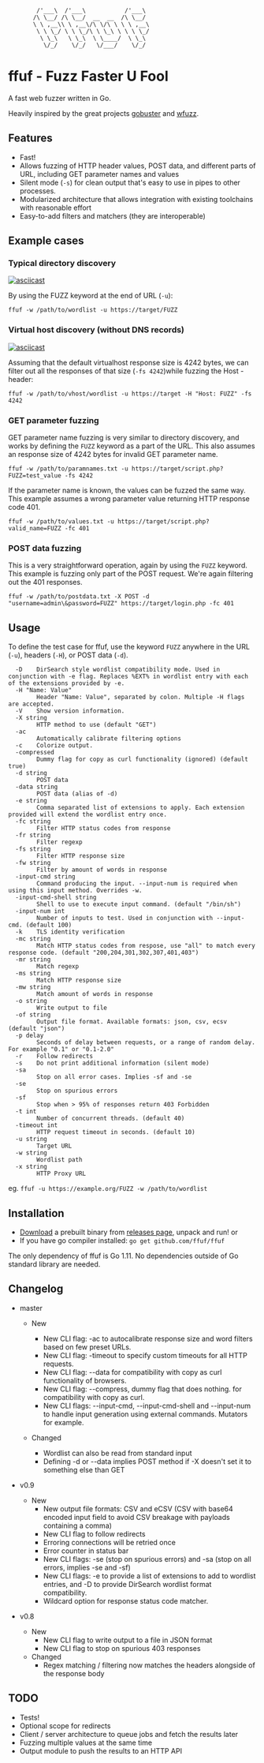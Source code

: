 ```
        /'___\  /'___\           /'___\       
       /\ \__/ /\ \__/  __  __  /\ \__/       
       \ \ ,__\\ \ ,__\/\ \/\ \ \ \ ,__\      
        \ \ \_/ \ \ \_/\ \ \_\ \ \ \ \_/      
         \ \_\   \ \_\  \ \____/  \ \_\       
          \/_/    \/_/   \/___/    \/_/       
```


# ffuf - Fuzz Faster U Fool

A fast web fuzzer written in Go. 

Heavily inspired by the great projects [gobuster](https://github.com/OJ/gobuster) and [wfuzz](https://github.com/xmendez/wfuzz).

## Features

 - Fast!
 - Allows fuzzing of HTTP header values, POST data, and different parts of URL, including GET parameter names and values
 - Silent mode (`-s`) for clean output that's easy to use in pipes to other processes.
 - Modularized architecture that allows integration with existing toolchains with reasonable effort
 - Easy-to-add filters and matchers (they are interoperable)

## Example cases

### Typical directory discovery

[![asciicast](https://asciinema.org/a/211350.png)](https://asciinema.org/a/211350)

By using the FUZZ keyword at the end of URL (`-u`):

```
ffuf -w /path/to/wordlist -u https://target/FUZZ
```

### Virtual host discovery (without DNS records)

[![asciicast](https://asciinema.org/a/211360.png)](https://asciinema.org/a/211360)

Assuming that the default virtualhost response size is 4242 bytes, we can filter out all the responses of that size (`-fs 4242`)while fuzzing the Host - header:

```
ffuf -w /path/to/vhost/wordlist -u https://target -H "Host: FUZZ" -fs 4242
```

### GET parameter fuzzing

GET parameter name fuzzing is very similar to directory discovery, and works by defining the `FUZZ` keyword as a part of the URL. This also assumes an response size of 4242 bytes for invalid GET parameter name.

```
ffuf -w /path/to/paramnames.txt -u https://target/script.php?FUZZ=test_value -fs 4242
```

If the parameter name is known, the values can be fuzzed the same way. This example assumes a wrong parameter value returning HTTP response code 401.

```
ffuf -w /path/to/values.txt -u https://target/script.php?valid_name=FUZZ -fc 401
```

### POST data fuzzing

This is a very straightforward operation, again by using the `FUZZ` keyword. This example is fuzzing only part of the POST request. We're again filtering out the 401 responses.

```
ffuf -w /path/to/postdata.txt -X POST -d "username=admin\&password=FUZZ" https://target/login.php -fc 401
```

## Usage

To define the test case for ffuf, use the keyword `FUZZ` anywhere in the URL (`-u`), headers (`-H`), or POST data (`-d`).

```
  -D	DirSearch style wordlist compatibility mode. Used in conjunction with -e flag. Replaces %EXT% in wordlist entry with each of the extensions provided by -e.
  -H "Name: Value"
    	Header "Name: Value", separated by colon. Multiple -H flags are accepted.
  -V	Show version information.
  -X string
    	HTTP method to use (default "GET")
  -ac
    	Automatically calibrate filtering options
  -c	Colorize output.
  -compressed
    	Dummy flag for copy as curl functionality (ignored) (default true)
  -d string
    	POST data
  -data string
    	POST data (alias of -d)
  -e string
    	Comma separated list of extensions to apply. Each extension provided will extend the wordlist entry once.
  -fc string
    	Filter HTTP status codes from response
  -fr string
    	Filter regexp
  -fs string
    	Filter HTTP response size
  -fw string
    	Filter by amount of words in response
  -input-cmd string
    	Command producing the input. --input-num is required when using this input method. Overrides -w.
  -input-cmd-shell string
    	Shell to use to execute input command. (default "/bin/sh")
  -input-num int
    	Number of inputs to test. Used in conjunction with --input-cmd. (default 100)
  -k	TLS identity verification
  -mc string
    	Match HTTP status codes from respose, use "all" to match every response code. (default "200,204,301,302,307,401,403")
  -mr string
    	Match regexp
  -ms string
    	Match HTTP response size
  -mw string
    	Match amount of words in response
  -o string
    	Write output to file
  -of string
    	Output file format. Available formats: json, csv, ecsv (default "json")
  -p delay
    	Seconds of delay between requests, or a range of random delay. For example "0.1" or "0.1-2.0"
  -r	Follow redirects
  -s	Do not print additional information (silent mode)
  -sa
    	Stop on all error cases. Implies -sf and -se
  -se
    	Stop on spurious errors
  -sf
    	Stop when > 95% of responses return 403 Forbidden
  -t int
    	Number of concurrent threads. (default 40)
  -timeout int
    	HTTP request timeout in seconds. (default 10)
  -u string
    	Target URL
  -w string
    	Wordlist path
  -x string
    	HTTP Proxy URL
```

eg. `ffuf -u https://example.org/FUZZ -w /path/to/wordlist`

## Installation

 - [Download](https://github.com/ffuf/ffuf/releases/latest) a prebuilt binary from [releases page](https://github.com/ffuf/ffuf/releases/latest), unpack and run!
 or
 - If you have go compiler installed: `go get github.com/ffuf/ffuf`

The only dependency of ffuf is Go 1.11. No dependencies outside of Go standard library are needed.

## Changelog

- master
   - New
      - New CLI flag: -ac to autocalibrate response size and word filters based on few preset URLs.
      - New CLI flag: -timeout to specify custom timeouts for all HTTP requests.
      - New CLI flag: --data for compatibility with copy as curl functionality of browsers.
      - New CLI flag: --compress, dummy flag that does nothing. for compatibility with copy as curl.
      - New CLI flags: --input-cmd, --input-cmd-shell and --input-num to handle input generation using external commands. Mutators for example.

   - Changed
      - Wordlist can also be read from standard input
      - Defining -d or --data implies POST method if -X doesn't set it to something else than GET

- v0.9
   - New
      - New output file formats: CSV and eCSV (CSV with base64 encoded input field to avoid CSV breakage with payloads containing a comma)
      - New CLI flag to follow redirects
      - Erroring connections will be retried once
      - Error counter in status bar
      - New CLI flags: -se (stop on spurious errors) and -sa (stop on all errors, implies -se and -sf)
      - New CLI flags: -e to provide a list of extensions to add to wordlist entries, and -D to provide DirSearch wordlist format compatibility.
      - Wildcard option for response status code matcher.
- v0.8
   - New
      - New CLI flag to write output to a file in JSON format
      - New CLI flag to stop on spurious 403 responses
   - Changed
      - Regex matching / filtering now matches the headers alongside of the response body

## TODO
 - Tests!
 - Optional scope for redirects
 - Client / server architecture to queue jobs and fetch the results later
 - Fuzzing multiple values at the same time
 - Output module to push the results to an HTTP API
